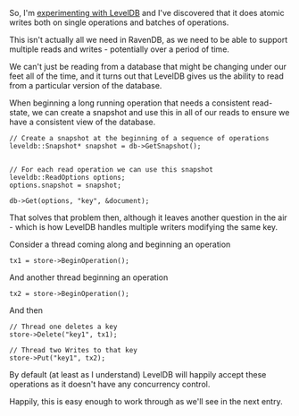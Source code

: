 So, I'm [experimenting with LevelDB](/entries/basic-operations-with-leveldb.html) and I've discovered that it does atomic writes both on single operations and batches of operations.

This isn't actually all we need in RavenDB, as we need to be able to support multiple reads and writes - potentially over a period of time.

We can't just be reading from a database that might be changing under our feet all of the time, and it turns out that LevelDB gives us the ability to read from a particular version of the database.

When beginning a long running operation that needs a consistent read-state, we can create a snapshot and use this in all of our reads to ensure we have a consistent view of the database.

    // Create a snapshot at the beginning of a sequence of operations
    leveldb::Snapshot* snapshot = db->GetSnapshot();


    // For each read operation we can use this snapshot
    leveldb::ReadOptions options;
    options.snapshot = snapshot;

    db->Get(options, "key", &document);


That solves that problem then, although it leaves another question in the air - which is how LevelDB handles multiple writers modifying the same key.

Consider a thread coming along and beginning an operation

    tx1 = store->BeginOperation();

And another thread beginning an operation

    tx2 = store->BeginOperation();


And then
  
    // Thread one deletes a key
    store->Delete("key1", tx1);

    // Thread two Writes to that key
    store->Put("key1", tx2);


By default (at least as I understand) LevelDB will happily accept these operations as it doesn't have any concurrency control.

Happily, this is easy enough to work through as we'll see in the next entry.

